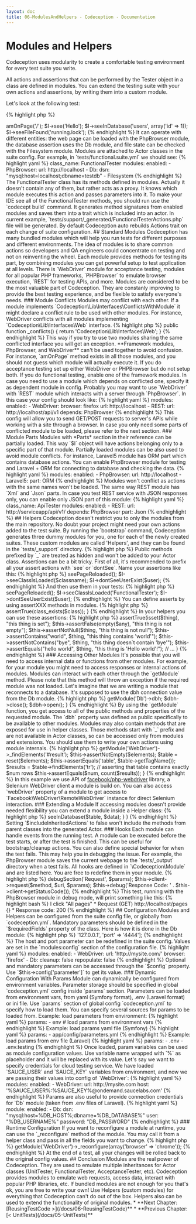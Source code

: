 ```yaml
---
layout: doc
title: 06-ModulesAndHelpers - Codeception - Documentation
---
```


# Modules and Helpers

Codeception uses modularity to create a comfortable testing environment for every test suite you write.

All actions and assertions that can be performed by the Tester object in a class are defined in modules. You can extend the testing suite with your own actions and assertions, by writing them into a custom module.

Let's look at the following test:

{% highlight php %}

<?php
$I = new FunctionalTester($scenario);
$I->amOnPage('/');
$I->see('Hello');
$I->seeInDatabase('users', array('id' => 1));
$I->seeFileFound('running.lock');


{% endhighlight %}

It can operate with different entities: the web page can be loaded with the PhpBrowser module, the database assertion uses the Db module, and file state can be checked with the Filesystem module. 

Modules are attached to Actor classes in the suite config.
For example, in `tests/functional.suite.yml` we should see:

{% highlight yaml %}

class_name: FunctionalTester
modules:
    enabled: 
        - PhpBrowser:
            url: http://localhost
        - Db:
            dsn: "mysql:host=localhost;dbname=testdb"
        - Filesystem

{% endhighlight %}

The FunctionalTester class has its methods defined in modules. Actually it doesn't contain any of them, but rather acts as a proxy. It knows which module executes this action and passes parameters into it. To make your IDE see all of the FunctionalTester methods, you should run use the `codecept build` command. It generates method signatures from enabled modules and saves them into a trait which is included into an actor. In current example, `tests/support/_generated/FunctionalTesterActions.php` file will be generated.
By default Codeception auto rebuilds Actions trait on each change of suite configuration.

## Standard Modules

Codeception has many bundled modules which will help you run tests for different purposes and different environments. The idea of modules is to share common actions so developers and QA engineers could concentrate on testing and not on reinventing the wheel. Each module provides methods for testing its part, by combining modules you can get powerful setup to test application at all levels.

There is `WebDriver` module for acceptance testing, modules for all popular PHP frameworks, `PHPBrowser` to emulate browser execution, `REST` for testing APIs, and more. Modules are considered to be the most valuable part of Codeception. They are constanly improving to provide the best testing experience, and be flexible to satisfy everyone's needs.

### Module Conflicts

Modules may conflict with each other. If a module implements `Codeception\Lib\Interfaces\ConflictsWithModule` it might declare a conflict rule to be used with other modules. For instance, WebDriver conflicts with all modules implementing `Codeception\Lib\Interfaces\Web` interface.

{% highlight php %}

public function _conflicts()
{
    return 'Codeception\Lib\Interfaces\Web';
}

{% endhighlight %}

This way if you try to use two modules sharing the same conflicted interface you will get an exception.

**Framework modules, PhpBrowser, and WebDriver** can't be used together to avoid confusion. For instance, `amOnPage` method exists in all those modules, and you should not guess which module will actually execute it. If you do acceptance testing set up either WebDriver or PHPBrowser but do not setup both. If you do functional testing, enable one of the framework modules. 

In case you need to use a module which depends on conflicted one, specify it as dependent module in config. Probably you may want to use `WebDriver` with `REST` module which interacts with a server through `PhpBrowser`. In this case your config should look like:

{% highlight yaml %}

modules:
    enabled:
        - WebDriver:
            browser: firefox
            url: http://localhost
        - REST:
            url: http://localhost/api/v1
            depends: PhpBrowser


{% endhighlight %}

This config will allow you to send GET/POST requests to server's APIs while working with a site through a browser.

In case you only need some parts of conflicted module to be loaded, please refer to the next section.

### Module Parts

Modules with *Parts* section in their reference can be partially loaded. This way `$I` object will have actions belonging only to a specific part of that module. Partially loaded modules can be also used to avoid module conflicts.

For instance, Laravel5 module has ORM part which contains database actions. You can enable PhpBrowser module for testing and Laravel + ORM for connecting to database and checking the data.

{% highlight yaml %}

modules:
    enabled:
        - PhpBrowser:
            url: http://localhost
        - Laravel5:
            part: ORM            

{% endhighlight %}

Modules won't conflict as actions with the same names won't be loaded.

The same way REST module has `Xml` and `Json` parts. In case you test REST service with JSON responses only, you can enable only JSON part of this module:

{% highlight yaml %}

class_name: ApiTester
modules:
    enabled:
        - REST:
            url: http://serviceapp/api/v1/
            depends: PhpBrowser
            part: Json    

{% endhighlight %}

## Helpers

Codeception doesn't restrict you to only the modules from the main repository. No doubt your project might need your own actions added to the test suite. By running the `bootstrap` command, Codeception generates three dummy modules for you, one for each of the newly created suites. These custom modules are called 'Helpers', and they can be found in the `tests/_support` directory.



{% highlight php %}

<?php
namespace Helper;
// here you can define custom functions for FunctionalTester

class Functional extends \Codeception\Module
{
}


{% endhighlight %}

As for actions, everything is quite simple. Every action you define is a public function. Write any public method, run the `build` command, and you will see the new function added into the FunctionalTester class.


<div class="alert alert-info">
Public methods prefixed by `_` are treated as hidden and won't be added to your Actor class.
</div>

Assertions can be a bit tricky. First of all, it's recommended to prefix all your assert actions with `see` or `dontSee`.

Name your assertions like this:

{% highlight php %}

<?php
$I->seePageReloaded();
$I->seeClassIsLoaded($classname);
$I->dontSeeUserExist($user);


{% endhighlight %}
And then use them in your tests:

{% highlight php %}

<?php
$I->seePageReloaded();
$I->seeClassIsLoaded('FunctionalTester');
$I->dontSeeUserExist($user);


{% endhighlight %}

You can define asserts by using assertXXX methods in modules.

{% highlight php %}

<?php

function seeClassExist($class)
{
    $this->assertTrue(class_exists($class));
}


{% endhighlight %}

In your helpers you can use these assertions:

{% highlight php %}

<?php

function seeCanCheckEverything($thing)
{
    $this->assertTrue(isset($thing), "this thing is set");
    $this->assertFalse(empty($any), "this thing is not empty");
    $this->assertNotNull($thing, "this thing is not null");
    $this->assertContains("world", $thing, "this thing contains 'world'");
    $this->assertNotContains("bye", $thing, "this thing doesn`t contain 'bye'");
    $this->assertEquals("hello world", $thing, "this thing is 'Hello world'!");
    // ...
}


{% endhighlight %}

### Accessing Other Modules

It's possible that you will need to access internal data or functions from other modules. For example, for your module you might need to access responses or internal actions of modules.

Modules can interact with each other through the `getModule` method. Please note that this method will throw an exception if the required module was not loaded.

Let's imagine that we are writing a module that reconnects to a database. It's supposed to use the dbh connection value from the Db module.

{% highlight php %}

<?php

function reconnectToDatabase() {
    $dbh = $this->getModule('Db')->dbh;
    $dbh->close();
    $dbh->open();
}


{% endhighlight %}

By using the `getModule` function, you get access to all of the public methods and properties of the requested module. The `dbh` property was defined as public specifically to be available to other modules.

Modules may also contain methods that are exposed for use in helper classes. Those methods start with `_` prefix and are not available in Actor classes, so can be accessed only from modules and extensions.

You should use them to write your own actions using module internals.
   
{% highlight php %}

<?php
function seeNumResults($num)
{
    // retrieving webdriver session
    /**@var $table \Facebook\WebDriver\WebDriverElement */
    $elements = $this->getModule('WebDriver')->_findElements('#result');
    $this->assertNotEmpty($elements);
    $table = reset($elements);
    $this->assertEquals('table', $table->getTagName());
    $results = $table->findElements('tr');
    // asserting that table contains exactly $num rows
    $this->assertEquals($num, count($results));
}


{% endhighlight %}

In this example we use API of <a href="https://github.com/facebook/php-webdriver">facebook/php-webdriver</a> library, a Selenium WebDriver client a module is build on. 
You can also access `webDriver` property of a module to get access to `Facebook\WebDriver\RemoteWebDriver` instance for direct Selenium interaction.

### Extending a Module

If accessing modules doesn't provide needed flexibility you can extend a module inside a Helper class:

{% highlight php %}

<?php
namespace Helper;

class MyExtendedSelenium extends \Codeception\Module\WebDriver  {
}


{% endhighlight %}

In this helper you can replace parent's methods with your own implementation.
You can also replace `_before` and `_after` hooks, which might be an option when you need to customize starting and stopping of a testing session.

If some of the methods of the parent class should not be used in a child module, you can disable them. Codeception has several options for this:

{% highlight php %}

<?php
namespace Helper;

class MyExtendedSelenium extends \Codeception\Module\WebDriver 
{
    // disable all inherited actions
    public static $includeInheritedActions = false;

    // include only "see" and "click" actions
    public static $onlyActions = ['see','click'];

    // exclude "seeElement" action
    public static $excludeActions = ['seeElement'];
}


{% endhighlight %}

Setting `$includeInheritedActions` to false adds the ability to create aliases for parent methods.
 It allows you to resolve conflicts between modules. Let's say we want to use the `Db` module with our `SecondDbHelper`
 that actually inherits from `Db`. How can we use `seeInDatabase` methods from both modules? Let's find out.

{% highlight php %}

<?php
namespace Helper;

class SecondDb extends \Codeception\Module\Db 
{
    public static $includeInheritedActions = false;

    public function seeInSecondDb($table, $data)
    {
        $this->seeInDatabase($table, $data);
    }
}


{% endhighlight %}

Setting `$includeInheritedActions` to false won't include the methods from parent classes into the generated Actor.
 
### Hooks

Each module can handle events from the running test. A module can be executed before the test starts, or after the test is finished. This can be useful for bootstrap/cleanup actions.
You can also define special behavior for when the test fails. This may help you in debugging the issue.
For example, the PhpBrowser module saves the current webpage to the `tests/_output` directory when a test fails.

All hooks are defined in `\Codeception\Module` and are listed here. You are free to redefine them in your module.

{% highlight php %}

<?php

    // HOOK: used after configuration is loaded
    public function _initialize() {
    }

    // HOOK: on every Actor class initialization
    public function _cleanup() {
    }

    // HOOK: before each suite
    public function _beforeSuite($settings = array()) {
    }

    // HOOK: after suite
    public function _afterSuite() {
    }    

    // HOOK: before each step
    public function _beforeStep(\Codeception\Step $step) {
    }

    // HOOK: after each step
    public function _afterStep(\Codeception\Step $step) {
    }

    // HOOK: before test
    public function _before(\Codeception\TestInterface $test) {
    }

    // HOOK: after test
    public function _after(\Codeception\TestInterface $test) {
    }

    // HOOK: on fail
    public function _failed(\Codeception\TestInterface $test, $fail) {
    }


{% endhighlight %}

Please note that methods with a `_` prefix are not added to the Actor class. This allows them to be defined as public but used only for internal purposes.

### Debug

As we mentioned, the `_failed` hook can help in debugging a failed test. You have the opportunity to save the current test's state and show it to the user, but you are not limited to this.

Each module can output internal values that may be useful during debug.
For example, the PhpBrowser module prints the response code and current URL every time it moves to a new page.
Thus, modules are not black boxes. They are trying to show you what is happening during the test. This makes debugging your tests less painful.

To display additional information, use the `debug` and `debugSection` methods of the module.
Here is an example of how it works for PhpBrowser:

{% highlight php %}

<?php
    $this->debugSection('Request', $params);
    $this->client->request($method, $uri, $params);
    $this->debug('Response Code: ' . $this->client->getStatusCode());
    

{% endhighlight %}

This test, running with the PhpBrowser module in debug mode, will print something like this:

{% highlight bash %}

I click "All pages"
* Request (GET) http://localhost/pages {}
* Response code: 200

{% endhighlight %}


## Configuration

Modules and Helpers can be configured from the suite config file, or globally from `codeception.yml`.

Mandatory parameters should be defined in the `$requiredFields` property of the class. Here is how it is done in the Db module:

{% highlight php %}

<?php
class Db extends \Codeception\Module 
{
    protected $requiredFields = ['dsn', 'user', 'password'];


{% endhighlight %}

The next time you start the suite without setting one of these values, an exception will be thrown. 

For optional parameters, you should set default values. The `$config` property is used to define optional parameters as well as their values. In the WebDriver module we use default Selenium Server address and port. 

{% highlight php %}

<?php
class WebDriver extends \Codeception\Module
{
    protected $requiredFields = ['browser', 'url'];    
    protected $config = ['host' => '127.0.0.1', 'port' => '4444'];
    

{% endhighlight %}

The host and port parameter can be redefined in the suite config. Values are set in the `modules:config` section of the configuration file.

{% highlight yaml %}

modules:
    enabled:
        - WebDriver:
            url: 'http://mysite.com/'
            browser: 'firefox'
        - Db:
            cleanup: false
            repopulate: false

{% endhighlight %}

Optional and mandatory parameters can be accessed through the `$config` property. Use `$this->config['parameter']` to get its value.

### Dynamic Configuration With Params

Module can dynamically be configured from environment variables. Parameter storage should be specified in global `codeception.yml` config inside `params` section. Parameters can be loaded from environment vars, from yaml (Symfony format), .env (Laravel format) or ini file. 

Use `params` section of global config `codeception.yml` to specify how to load them. You can specify several sources for params to be loaded from.

Example: load parameters from environment:

{% highlight yaml %}

params:
    - env # load params from environment vars

{% endhighlight %}

Example: load params yaml file (Symfony)

{% highlight yaml %}

params:
    - app/config/parameters.yml

{% endhighlight %}

Example: load params from env file (Laravel)

{% highlight yaml %}

params:
    - .env
    - .env.testing

{% endhighlight %}

Once loaded, param variables can be used as module configuration values. Use variable name wrapped with `%` as placeholder and it will be replaced with its value. 

Let's say we want to specify credentials for cloud testing service. We have loaded `SAUCE_USER` and `SAUCE_KEY` variables from environment, and now we are passing their values into config of `WebDriver`:

{% highlight yaml %}

    modules:
       enabled:
          - WebDriver:
             url: http://mysite.com
             host: '%SAUCE_USER%:%SAUCE_KEY%@ondemand.saucelabs.com'

{% endhighlight %}

Params are also useful to provide connection credentials for `Db` module (taken from .env files of Laravel).

{% highlight yaml %}

module:
    enabled:
        - Db:
            dsn: "mysql:host=%DB_HOST%;dbname=%DB_DATABASE%"
            user: "%DB_USERNAME%"
            password: "DB_PASSWORD"

{% endhighlight %}

### Runtime Configuration

If you want to reconfigure a module at runtime, you can use the `_reconfigure` method of the module.
You may call it from a helper class and pass in all the fields you want to change.

{% highlight php %}

<?php
$this->getModule('WebDriver')->_reconfigure(array('browser' => 'chrome'));


{% endhighlight %}

At the end of a test, all your changes will be rolled back to the original config values.

## Conclusion


Modules are the real power of Codeception. They are used to emulate multiple inheritances for Actor classes (UnitTester, FunctionalTester, AcceptanceTester, etc). Codeception provides modules to emulate web requests, access data, interact with popular PHP libraries, etc. If bundled modules are not enough for you that's ok, you are free to write your own! Use Helpers (custom modules) for everything that Codeception can't do out of the box. Helpers also can be used to extend the functionality of original modules.



* **Next Chapter: [ReusingTestCode >](/docs/06-ReusingTestCode)**
* **Previous Chapter: [< UnitTests](/docs/05-UnitTests)**
